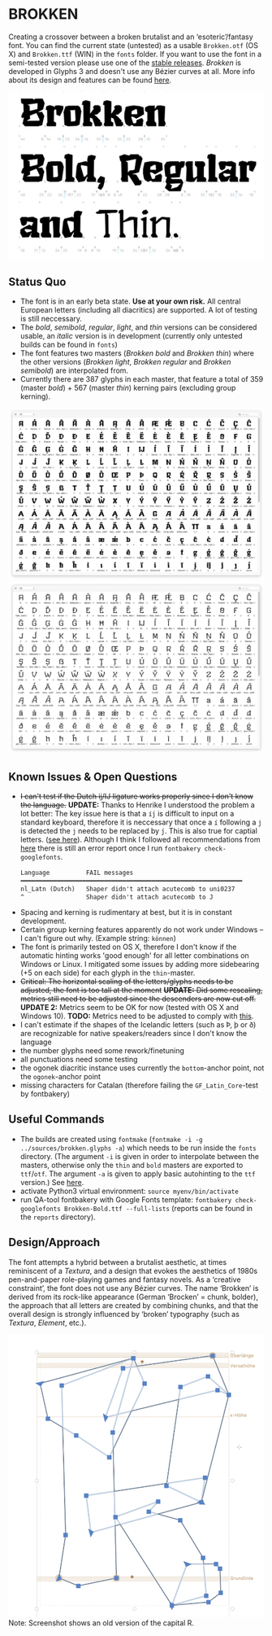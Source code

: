 # BROKKEN
 Creating a crossover between a broken brutalist and an ‘esoteric’/fantasy font. You can find the current state (untested) as a usable `Brokken.otf` (OS X) and `Brokken.ttf` (WIN) in the `fonts` folder. If you want to use the font in a semi-tested version please use one of the [stable releases](https://github.com/eisensafran/brokken/releases).
 _Brokken_ is developed in Glyphs 3 and doesn't use any Bézier curves at all. More info about its design and features can be found [here](https://andi-siess.de/brokken/).

 ![Teaser Brokken](documentation/brokken-teaser-2.jpg)

 ## Status Quo
 - The font is in an early beta state. **Use at your own risk.** All central European letters (including all diacritics) are supported. A lot of testing is still neccessary. 
 - The *bold*, *semibold*, *regular*, *light*, and *thin* versions can be considered usable, an *italic* version is in development (currently only untested builds can be found in `fonts`)
- The font features two masters (*Brokken bold* and *Brokken thin*) where the other versions (*Brokken light*, *Brokken regular* and *Brokken semibold*) are interpolated from.
- Currently there are 387 glyphs in each master, that feature a total of 359 (master *bold*) + 567 (master *thin*) kerning pairs (excluding group kerning).

![Glyph Table](documentation/brokken-bold-palette-2.png)
![Glyph Table](documentation/brokken-thin-palette-2.png)

## Known Issues & Open Questions
- ~~I can't test if the Dutch ij/IJ ligature works properly since I don't know the language.~~ **UPDATE:** Thanks to Henrike I understood the problem a lot better: The key issue here is that a `íj́` is difficult to input on a standard keyboard, therefore it is neccessary that once a `í` following a `j` is detected the `j` needs to be replaced by `j́`. This is also true for captial letters. ([see here](https://nl.wikipedia.org/wiki/IJ_(digraaf))). Although I think I followed all recommendations from [here](https://glyphsapp.com/learn/localize-your-font-accented-dutch-ij) there is still an error report once I run `fontbakery check-googlefonts`. 
    ```
    Language          FAIL messages
    ━━━━━━━━━━━━━━━━━━━━━━━━━━━━━━━━━━━━━━━━━━━━━━━━━━━━━━━━━━━━━
    nl_Latn (Dutch)   Shaper didn't attach acutecomb to uni0237
    ^                 Shaper didn't attach acutecomb to J
    ```
- Spacing and kerning is rudimentary at best, but it is in constant development.
- Certain group kerning features apparently do not work under Windows – I can't figure out why. (Example string: `können`)
- The font is primarily tested on OS X, therefore I don't know if the automatic hinting works 'good enough' for all letter combinations on Windows or Linux. I mitigated some issues by adding more sidebearing (+5 on each side) for each glyph in the `thin`-master.
- ~~Critical: The horizontal scaling of the letters/glyphs needs to be adjusted, the font is too tall at the moment~~ ~~**UPDATE:** Did some rescaling, metrics still need to be adjusted since the descenders are now cut off.~~ **UPDATE 2:** Metrics seem to be OK for now (tested with OS X and Windows 10). **TODO:** Metrics need to be adjusted to comply with [this](https://googlefonts.github.io/gf-guide/metrics.html).
- I can't estimate if the shapes of the Icelandic letters (such as Þ, þ or ð) are recognizable for native speakers/readers since I don't know the language
- the number glyphs need some rework/finetuning
- all punctuations need some testing
- the ogonek diacritic instance uses currently the `bottom`-anchor point, not the `ogonek`-anchor point
- missing characters for Catalan (therefore failing the `GF_Latin_Core`-test by fontbakery)

## Useful Commands
- The builds are created using `fontmake` (`fontmake -i -g ../sources/brokken.glyphs -a`) which needs to be run inside the `fonts` directory. (The argument `-i` is given in order to interpolate between the masters, otherwise only the `thin` and `bold` masters are exported to `ttf`/`otf`. The argument `-a` is given to apply basic autohinting to the `ttf` version.)  See [here](https://github.com/googlefonts/fontmake). 
- activate Python3 virtual environment: `source myenv/bin/activate`
- run QA-tool fontbakery with Google Fonts template: `fontbakery check-googlefonts Brokken-Bold.ttf --full-lists` (reports can be found in the `reports` directory).

## Design/Approach
The font attempts a hybrid between a brutalist aesthetic, at times reminiscent of a *Textura*, and a design that evokes the aesthetics of 1980s pen-and-paper role-playing games and fantasy novels. As a ‘creative constraint’, the font does not use any Bézier curves. The name ‘Brokken’ is derived from its rock-like appearance (German ‘Brocken’ = chunk, bolder), the approach that all letters are created by combining chunks, and that the overall design is strongly influenced by ‘broken’ typography (such as *Textura*, *Element*, etc.).

![Chunk Combination](documentation/chunks.png)
Note: Screenshot shows an old version of the capital R.
